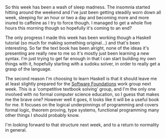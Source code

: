 So this week has been a wash of sleep madness. The insomnia started hitting around the weekend and I've just been getting steadily worn down all week, sleeping for an hour or two a day and becoming more and more inured to caffeine as I try to force though. I managed to get a whole five hours this morning though so hopefully it's coming to an end?

The only progress I made this week has been working though a Haskell tutorial (so much for making something original...) and that's been interesting. So far the text book has been alright, none of the ideas it's presenting are really new to me so it's mostly just been learning a new syntax. I'm just trying to get far enough in that I can start building my own things with it, hopefully starting with a sudoku solver, in order to really get a grasp of the language.

The second reason I'm choosing to learn Haskell is that it should leave me at least slightly prepared for the [Software Foundations](https://www.cis.upenn.edu/~bcpierce/sf/current/Preface.html) work group next week. This is a 'competitive textbook solving' group, and I'm the only one involved with no formal computer science education, so I guess that makes me the brave one? However well it goes, it looks like it will be a useful book for me. It focuses on the logical underpinnings of programming and covers formal logic, theorem proving, type systems, functional programming many other things I should probably know.

I'm looking forward to that structure next week, and to a return to normality in general.
